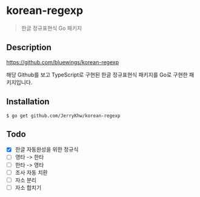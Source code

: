 # korean-regexp

> 한글 정규표현식 Go 패키지

## Description

https://github.com/bluewings/korean-regexp

해당 Github를 보고 TypeScript로 구현된 한글 정규표현식 패키지를 Go로 구현한 패키지입니다.

## Installation

```
$ go get github.com/JerryKhw/korean-regexp
```

## Todo

- [x] 한글 자동완성을 위한 정규식
- [ ] 영타 -> 한타
- [ ] 한타 -> 영타
- [ ] 조사 자동 치환
- [ ] 자소 분리
- [ ] 자소 합치기

